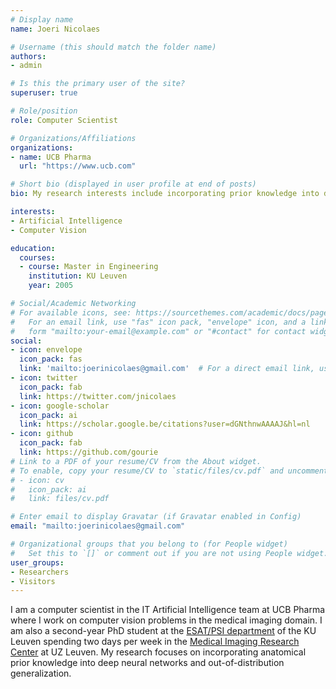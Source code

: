 ```yaml
---
# Display name
name: Joeri Nicolaes

# Username (this should match the folder name)
authors:
- admin

# Is this the primary user of the site?
superuser: true

# Role/position
role: Computer Scientist

# Organizations/Affiliations
organizations:
- name: UCB Pharma
  url: "https://www.ucb.com"

# Short bio (displayed in user profile at end of posts)
bio: My research interests include incorporating prior knowledge into deep neural networks and out-of-distribution generalization.

interests:
- Artificial Intelligence
- Computer Vision

education:
  courses:
  - course: Master in Engineering
    institution: KU Leuven
    year: 2005

# Social/Academic Networking
# For available icons, see: https://sourcethemes.com/academic/docs/page-builder/#icons
#   For an email link, use "fas" icon pack, "envelope" icon, and a link in the
#   form "mailto:your-email@example.com" or "#contact" for contact widget.
social:
- icon: envelope
  icon_pack: fas
  link: 'mailto:joerinicolaes@gmail.com'  # For a direct email link, use "mailto:test@example.org".
- icon: twitter
  icon_pack: fab
  link: https://twitter.com/jnicolaes
- icon: google-scholar
  icon_pack: ai
  link: https://scholar.google.be/citations?user=dGNthnwAAAAJ&hl=nl
- icon: github
  icon_pack: fab
  link: https://github.com/gourie
# Link to a PDF of your resume/CV from the About widget.
# To enable, copy your resume/CV to `static/files/cv.pdf` and uncomment the lines below.
# - icon: cv
#   icon_pack: ai
#   link: files/cv.pdf

# Enter email to display Gravatar (if Gravatar enabled in Config)
email: "mailto:joerinicolaes@gmail.com"

# Organizational groups that you belong to (for People widget)
#   Set this to `[]` or comment out if you are not using People widget.
user_groups:
- Researchers
- Visitors
---
```


I am a computer scientist in the IT Artificial Intelligence team at UCB Pharma where I work on computer vision problems in the medical imaging domain. 
I am also a second-year PhD student at the [ESAT/PSI department](https://www.esat.kuleuven.be/psi) of the KU Leuven spending two days per week in the [Medical Imaging Research Center](https://mirc.uzleuven.be/MedicalImagingCenter/about.php) at UZ Leuven.
My research focuses on incorporating anatomical prior knowledge into deep neural networks and out-of-distribution generalization.
